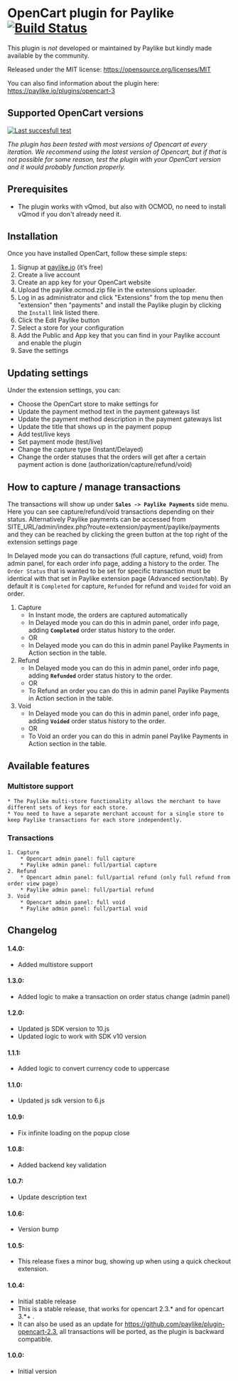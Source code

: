 # OpenCart plugin for Paylike [![Build Status](https://travis-ci.org/paylike/plugin-opencart-3.svg?branch=master)](https://travis-ci.org/paylike/plugin-opencart-3)

This plugin is *not* developed or maintained by Paylike but kindly made
available by the community.

Released under the MIT license: https://opensource.org/licenses/MIT

You can also find information about the plugin here: https://paylike.io/plugins/opencart-3

## Supported OpenCart versions

[![Last succesfull test](https://log.derikon.ro/api/v1/log/read?tag=opencart3&view=svg&label=Opencart&key=ecommerce&background=01afe8)](https://log.derikon.ro/api/v1/log/read?tag=opencart3&view=html)

*The plugin has been tested with most versions of Opencart at every iteration. We recommend using the latest version of Opencart, but if that is not possible for some reason, test the plugin with your OpenCart version and it would probably function properly.*

## Prerequisites

- The plugin works with vQmod, but also with OCMOD, no need to install vQmod if you don't already need it.

## Installation

Once you have installed OpenCart, follow these simple steps:
1. Signup at [paylike.io](https://paylike.io) (it’s free)
1. Create a live account
1. Create an app key for your OpenCart website
1. Upload the paylike.ocmod.zip file in the extensions uploader.
1. Log in as administrator and click  "Extensions" from the top menu then "extension" then "payments" and install the Paylike plugin by clicking the `Install` link listed there.
1. Click the Edit Paylike button
1. Select a store for your configuration
1. Add the Public and App key that you can find in your Paylike account and enable the plugin
1. Save the settings

## Updating settings

Under the extension settings, you can:
 * Choose the OpenCart store to make settings for
 * Update the payment method text in the payment gateways list
 * Update the payment method description in the payment gateways list
 * Update the title that shows up in the payment popup
 * Add test/live keys
 * Set payment mode (test/live)
 * Change the capture type (Instant/Delayed)
 * Change the order statuses that the orders will get after a certain payment action is done (authorization/capture/refund/void)

 ## How to capture / manage transactions

  The transactions will show up under **`Sales -> Paylike Payments`** side menu. Here you can see capture/refund/void transactions depending on their status. Alternatively Paylike payments can be accessed from SITE_URL/admin/index.php?route=extension/payment/paylike/payments and they can be reached by clicking the green button at the top right of the extension settings page

  In Delayed mode you can do transactions (full capture, refund, void) from admin panel, for each order info page, adding a history to the order. The `Order Status` that is wanted to be set for specific transaction must  be identical with that set in Paylike extension page (Advanced section/tab). By default it is `Completed` for capture, `Refunded` for refund and `Voided` for void an order.

1. Capture
    * In Instant mode, the orders are captured automatically
    * In Delayed mode you can do this in admin panel, order info page, adding **`Completed`** order status history to the order.
    * OR
    * In Delayed mode you can do this in admin panel Paylike Payments in Action section in the table.
2. Refund
    * In Delayed mode you can do this in admin panel, order info page, adding **`Refunded`** order status history to the order.
    * OR
    * To Refund an order you can do this in admin panel Paylike Payments in Action section in the table.
3. Void
    * In Delayed mode you can do this in admin panel, order info page, adding **`Voided`** order status history to the order.
    * OR
    * To Void an order you can do this in admin panel Paylike Payments in Action section in the table.

## Available features

### Multistore support
    * The Paylike multi-store functionality allows the merchant to have different sets of keys for each store.
    * You need to have a separate merchant account for a single store to keep Paylike transactions for each store independently.

### Transactions
    1. Capture
        * Opencart admin panel: full capture
        * Paylike admin panel: full/partial capture
    2. Refund
        * Opencart admin panel: full/partial refund (only full refund from order view page)
        * Paylike admin panel: full/partial refund
    3. Void
        * Opencart admin panel: full void
        * Paylike admin panel: full/partial void

## Changelog

#### 1.4.0:
* Added multistore support

#### 1.3.0:
* Added logic to make a transaction on order status change (admin panel)

#### 1.2.0:
* Updated js SDK version to 10.js
* Updated logic to work with SDK v10 version

#### 1.1.1:
* Added logic to convert currency code to uppercase

#### 1.1.0:
* Updated js sdk version to 6.js

#### 1.0.9:
* Fix infinite loading on the popup close

#### 1.0.8:
* Added backend key validation

#### 1.0.7:
* Update description text

#### 1.0.6:
* Version bump

#### 1.0.5:
* This release fixes a minor bug, showing up when using a quick checkout extension.

#### 1.0.4:
* Initial stable release
* This is a stable release, that works for opencart 2.3.* and for opencart 3.*+ .
* It can also be used as an update for https://github.com/paylike/plugin-opencart-2.3, all transactions will be ported, as the plugin is backward compatible.

#### 1.0.0:
* Initial version
